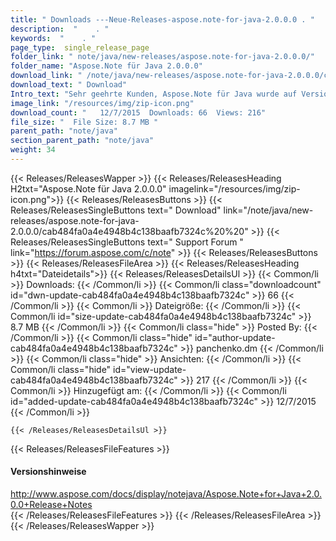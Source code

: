 ```yaml
---
title: " Downloads ---Neue-Releases-aspose.note-for-java-2.0.0.0 . "
description:  "    . " 
keywords:  "    . " 
page_type:  single_release_page
folder_link: " note/java/new-releases/aspose.note-for-java-2.0.0.0/"
folder_name: "Aspose.Note für Java 2.0.0.0"
download_link: " /note/java/new-releases/aspose.note-for-java-2.0.0.0/cab484fa0a4e4948b4c138baafb7324c"
download_text: " Download"
Intro_text: "Sehr geehrte Kunden, Aspose.Note für Java wurde auf Version 2.0.0 aktualisiert.Aspose.Not..."
image_link: "/resources/img/zip-icon.png"
download_count: "   12/7/2015  Downloads: 66  Views: 216"
file_size: "  File Size: 8.7 MB "
parent_path: "note/java"
section_parent_path: "note/java"
weight: 34
---
```


{{< Releases/ReleasesWapper >}}
  {{< Releases/ReleasesHeading H2txt="Aspose.Note für Java 2.0.0.0" imagelink="/resources/img/zip-icon.png">}}
  {{< Releases/ReleasesButtons >}}
    {{< Releases/ReleasesSingleButtons text=" Download" link="/note/java/new-releases/aspose.note-for-java-2.0.0.0/cab484fa0a4e4948b4c138baafb7324c%20%20" >}}
    {{< Releases/ReleasesSingleButtons text=" Support Forum " link="https://forum.aspose.com/c/note" >}}
  {{< Releases/ReleasesButtons >}}
  {{< Releases/ReleasesFileArea >}}
    {{< Releases/ReleasesHeading h4txt="Dateidetails">}}
    {{< Releases/ReleasesDetailsUl >}}
            {{< Common/li >}} Downloads: {{< /Common/li >}}
      {{< Common/li class="downloadcount" id="dwn-update-cab484fa0a4e4948b4c138baafb7324c" >}} 66 {{< /Common/li >}}
      {{< Common/li >}} Dateigröße: {{< /Common/li >}}
      {{< Common/li id="size-update-cab484fa0a4e4948b4c138baafb7324c" >}} 8.7 MB {{< /Common/li >}} 
      {{< Common/li  class="hide" >}} Posted By: {{< /Common/li >}} 
      {{< Common/li class="hide" id="author-update-cab484fa0a4e4948b4c138baafb7324c" >}} panchenko.dm {{< /Common/li >}}
      {{< Common/li class="hide" >}} Ansichten: {{< /Common/li >}}
      {{< Common/li class="hide" id="view-update-cab484fa0a4e4948b4c138baafb7324c" >}} 217 {{< /Common/li >}}
      {{< Common/li >}} Hinzugefügt am: {{< /Common/li >}}
      {{< Common/li id="added-update-cab484fa0a4e4948b4c138baafb7324c" >}} 12/7/2015 {{< /Common/li >}} 

    {{< /Releases/ReleasesDetailsUl >}}

  {{< Releases/ReleasesFileFeatures >}}
      <h4>Versionshinweise</h4><div> <a href="http://www.aspose.com/docs/display/notejava/Aspose.Note+for+Java+2.0.0.0+Release+Notes">http://www.aspose.com/docs/display/notejava/Aspose.Note+for+Java+2.0.0.0+Release+Notes</a></div>
  {{< /Releases/ReleasesFileFeatures >}}
 {{< /Releases/ReleasesFileArea >}}
{{< /Releases/ReleasesWapper >}}



